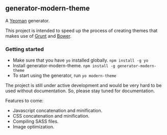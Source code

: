 ## generator-modern-theme

A [Yeoman][yeoman] generator.

This project is intended to speed up the process of creating themes that makes use of [Grunt][grunt] and [Bower][bower].

### Getting started
- Make sure that you have `yo` installed globally. `npm install -g yo`
- Install generator-modern-theme. `npm install -g generator-modern-theme`
- To start using the generator, run `yo modern-theme`

The project is still under active development and would be very hard to be used without documentation. So, please stay tuned for documentation.

Features to come:
- Javascript concatenation and minification.
- CSS concatenation and minification.
- Compiling SASS files.
- Image optimization.


[yeoman]: (http://yeoman.io)
[bower]: (http://bower.io)
[grunt]: (http://gruntjs.com)
[drupal]: (http://drupal.org)